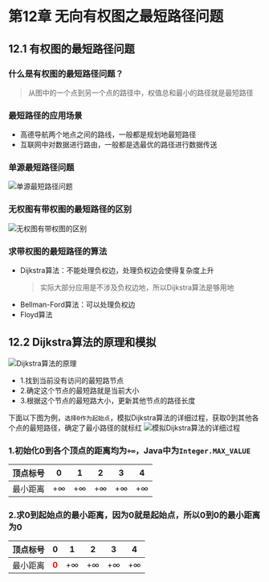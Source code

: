 # 第12章 无向有权图之最短路径问题

## 12.1 有权图的最短路径问题

### 什么是有权图的最短路径问题？
> 从图中的一个点到另一个点的路径中，权值总和最小的路径就是最短路径

### 最短路径的应用场景
+ 高德导航两个地点之间的路线，一般都是规划地最短路径
+ 互联网中对数据进行路由，一般都是选最优的路径进行数据传送

### 单源最短路径问题
![单源最短路径问题](https://img.mukewang.com/szimg/5e002511000161a217281080.jpg)

### 无权图有带权图的最短路径的区别
![无权图有带权图的区别](https://img.mukewang.com/szimg/5e0026b90001bd8d17281080.jpg)

### 求带权图的最短路径的算法
+ Dijkstra算法：不能处理负权边，处理负权边会使得复杂度上升
  > 实际大部分应用是不涉及负权边地，所以Dijkstra算法是够用地
+ Bellman-Ford算法：可以处理负权边
+ Floyd算法

## 12.2 Dijkstra算法的原理和模拟
![Dijkstra算法的原理](https://img1.sycdn.imooc.com/szimg/5e006b880001be3417281080.jpg)
+ 1.找到当前没有访问的最短路节点
+ 2.确定这个节点的最短路就是当前大小
+ 3.根据这个节点的最短路大小，更新其他节点的路径长度

下面以下图为例，`选择0作为起始点`，模拟Dijkstra算法的详细过程，获取0到其他各个点的最短路径，确定了最小路径的就标红
![模拟Dijkstra算法的详细过程](https://img1.sycdn.imooc.com/szimg/5e006aee0001438717281080.jpg)
### 1.初始化0到各个顶点的距离均为`+∞`，Java中为`Integer.MAX_VALUE`
| 顶点标号 | 0  | 1  | 2  | 3  | 4  |
| -------- | -- | -- | -- | -- | -- |
| 最小距离 | +∞ | +∞ | +∞ | +∞ | +∞ |
### 2.求0到起始点的最小距离，因为0就是起始点，所以0到0的最小距离为0
| 顶点标号 | 0  | 1  | 2  | 3  | 4  |
| -------- | -- | -- | -- | -- | -- |
| 最小距离 | **<font color=red>0</font>** | +∞ | +∞ | +∞ | +∞ |